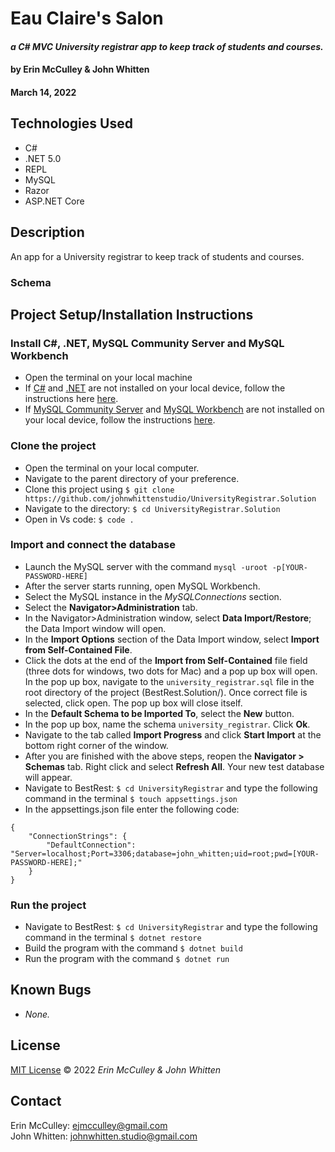 # **Eau Claire's Salon**
#### _a C# MVC University registrar app to keep track of students and courses._

#### by **Erin McCulley & John Whitten**
#### March 14, 2022

## Technologies Used
- C#
- .NET 5.0
- REPL
- MySQL
- Razor
- ASP.NET Core


## Description
An app for a University registrar to keep track of students and courses.

### Schema
<!-- ![Schema](./HairSalon/wwwroot/img/schema1.png) -->

## Project Setup/Installation Instructions

### Install C#, .NET, MySQL Community Server and MySQL Workbench
- Open the terminal on your local machine
- If [C#](https://docs.microsoft.com/en-us/dotnet/csharp/) and [.NET](https://docs.microsoft.com/en-us/dotnet/) are not installed on your local device, follow the instructions here [here](https://www.learnhowtoprogram.com/c-and-net-part-time/getting-started-with-c/installing-c-and-net).
- If [MySQL Community Server](https://dev.mysql.com/downloads/mysql/) and [MySQL Workbench](https://www.mysql.com/products/workbench/) are not installed on your local device, follow the instructions [here](https://www.learnhowtoprogram.com/c-and-net-part-time/getting-started-with-c/installing-and-configuring-mysql).


### Clone the project
- Open the terminal on your local computer.
- Navigate to the parent directory of your preference.
- Clone this project using `$ git clone https://github.com/johnwhittenstudio/UniversityRegistrar.Solution`
- Navigate to the directory: ```$ cd UniversityRegistrar.Solution```
- Open in Vs code: ```$ code .```

### Import and connect the database
- Launch the MySQL server with the command ```mysql -uroot -p[YOUR-PASSWORD-HERE]```
- After the server starts running, open MySQL Workbench.
- Select the MySQL instance in the _MySQLConnections_ section.
- Select the **Navigator>Administration** tab.
- In the Navigator>Administration window, select **Data Import/Restore**; the Data Import window will open.
- In the **Import Options** section of the Data Import window, select **Import from Self-Contained File**.
- Click the dots at the end of the **Import from Self-Contained** file field (three dots for windows, two dots for Mac) and a pop up box will open. In the pop up box, navigate to the ```university_registrar.sql``` file in the root directory of the project (BestRest.Solution/). Once correct file is selected, click open. The pop up box will close itself.
- In the **Default Schema to be Imported To**, select the **New** button. 
- In the pop up box, name the schema ```university_registrar```. Click **Ok**.
- Navigate to the tab called **Import Progress** and click **Start Import** at the bottom right corner of the window.
- After you are finished with the above steps, reopen the **Navigator > Schemas** tab. Right click and select **Refresh All**. Your new test database will appear.
- Navigate to BestRest: ```$ cd UniversityRegistrar``` and type the following command in the terminal ```$ touch appsettings.json```
- In the appsettings.json file enter the following code:
```
{
    "ConnectionStrings": {
        "DefaultConnection": "Server=localhost;Port=3306;database=john_whitten;uid=root;pwd=[YOUR-PASSWORD-HERE];"
    }
}
```

### Run the project
- Navigate to BestRest: ```$ cd UniversityRegistrar``` and type the following command in the terminal ```$ dotnet restore```
- Build the program with the command ```$ dotnet build```
- Run the program with the command ```$ dotnet run```

## Known Bugs
- _None._

## License
[MIT License](https://opensource.org/licenses/MIT) © 2022 _Erin McCulley & John Whitten_

## Contact
Erin McCulley: [ejmcculley@gmail.com](mailto:ejmcculley@gmail.com)<br>
John Whitten: [johnwhitten.studio@gmail.com](mailto:johnwhitten.studio@gmail.com)

